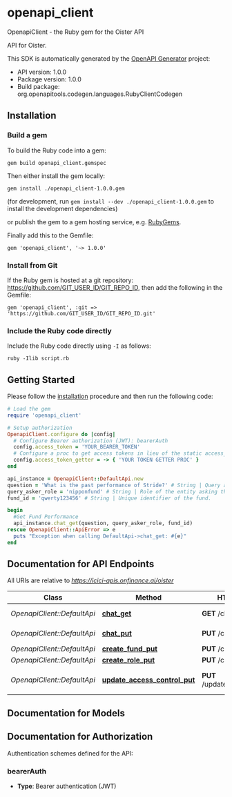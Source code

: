 # openapi_client

OpenapiClient - the Ruby gem for the Oister API

API for Oister.

This SDK is automatically generated by the [OpenAPI Generator](https://openapi-generator.tech) project:

- API version: 1.0.0
- Package version: 1.0.0
- Build package: org.openapitools.codegen.languages.RubyClientCodegen

## Installation

### Build a gem

To build the Ruby code into a gem:

```shell
gem build openapi_client.gemspec
```

Then either install the gem locally:

```shell
gem install ./openapi_client-1.0.0.gem
```

(for development, run `gem install --dev ./openapi_client-1.0.0.gem` to install the development dependencies)

or publish the gem to a gem hosting service, e.g. [RubyGems](https://rubygems.org/).

Finally add this to the Gemfile:

    gem 'openapi_client', '~> 1.0.0'

### Install from Git

If the Ruby gem is hosted at a git repository: https://github.com/GIT_USER_ID/GIT_REPO_ID, then add the following in the Gemfile:

    gem 'openapi_client', :git => 'https://github.com/GIT_USER_ID/GIT_REPO_ID.git'

### Include the Ruby code directly

Include the Ruby code directly using `-I` as follows:

```shell
ruby -Ilib script.rb
```

## Getting Started

Please follow the [installation](#installation) procedure and then run the following code:

```ruby
# Load the gem
require 'openapi_client'

# Setup authorization
OpenapiClient.configure do |config|
  # Configure Bearer authorization (JWT): bearerAuth
  config.access_token = 'YOUR_BEARER_TOKEN'
  # Configure a proc to get access tokens in lieu of the static access_token configuration
  config.access_token_getter = -> { 'YOUR TOKEN GETTER PROC' } 
end

api_instance = OpenapiClient::DefaultApi.new
question = 'What is the past performance of Stride?' # String | Query about the fund's performance.
query_asker_role = 'nipponfund' # String | Role of the entity asking the query.
fund_id = 'qwerty123456' # String | Unique identifier of the fund.

begin
  #Get Fund Performance
  api_instance.chat_get(question, query_asker_role, fund_id)
rescue OpenapiClient::ApiError => e
  puts "Exception when calling DefaultApi->chat_get: #{e}"
end

```

## Documentation for API Endpoints

All URIs are relative to *https://icici-apis.onfinance.ai/oister*

Class | Method | HTTP request | Description
------------ | ------------- | ------------- | -------------
*OpenapiClient::DefaultApi* | [**chat_get**](docs/DefaultApi.md#chat_get) | **GET** /chat | Get Fund Performance
*OpenapiClient::DefaultApi* | [**chat_put**](docs/DefaultApi.md#chat_put) | **PUT** /chat | Upload Document
*OpenapiClient::DefaultApi* | [**create_fund_put**](docs/DefaultApi.md#create_fund_put) | **PUT** /create_fund | Create Fund
*OpenapiClient::DefaultApi* | [**create_role_put**](docs/DefaultApi.md#create_role_put) | **PUT** /create_role | Create Role
*OpenapiClient::DefaultApi* | [**update_access_control_put**](docs/DefaultApi.md#update_access_control_put) | **PUT** /update_access_control | Update Access Control


## Documentation for Models



## Documentation for Authorization


Authentication schemes defined for the API:
### bearerAuth

- **Type**: Bearer authentication (JWT)

